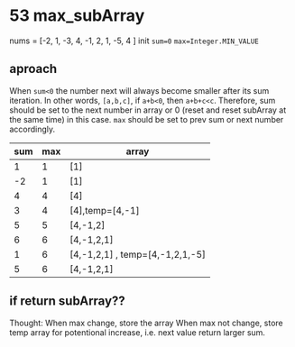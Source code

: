 # 53 max_subArray

nums = [-2, 1, -3, 4, -1, 2, 1, -5, 4 ]
init `sum=0` `max=Integer.MIN_VALUE`

## aproach

When `sum<0` the number next will always become smaller after its sum iteration. In other words, `[a,b,c]`, if `a+b<0`, then `a+b+c<c`. Therefore, sum should be set to the next number in array or 0 (reset and reset subArray at the same time) in this case. `max` should be set to prev sum or next number accordingly.

| sum | max | array                           |
| --- | --- | ------------------------------- |
| 1   | 1   | [1]                             |
| -2  | 1   | [1]                             |
| 4   | 4   | [4]                             |
| 3   | 4   | [4],temp=[4,-1]                 |
| 5   | 5   | [4,-1,2]                        |
| 6   | 6   | [4,-1,2,1]                      |
| 1   | 6   | [4,-1,2,1] , temp=[4,-1,2,1,-5] |
| 5   | 6   | [4,-1,2,1]                      |

## if return subArray??

Thought:
When max change, store the array
When max not change, store temp array for potentional increase, i.e. next value return larger sum.
